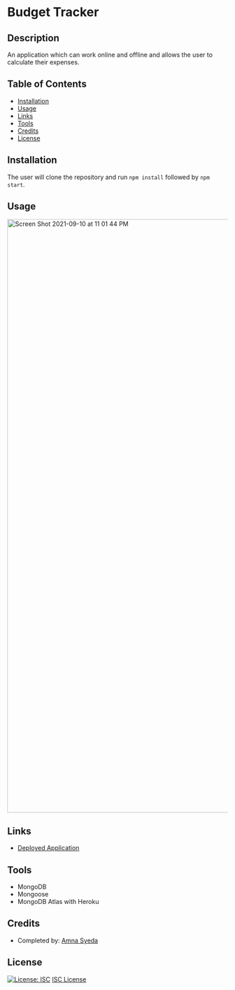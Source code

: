 # Budget Tracker 

## Description
An application which can work online and offline and allows the user to calculate their expenses. 

## Table of Contents
* [Installation](#installation)
* [Usage](#usage)
* [Links](#links)
* [Tools](#tools)
* [Credits](#credits)
* [License](#license)

## Installation 
The user will clone the repository and run `npm install` followed by `npm start`. 

## Usage 
<img width="1358" alt="Screen Shot 2021-09-10 at 11 01 44 PM" src="https://user-images.githubusercontent.com/81194686/132954652-b87db291-f986-4a5e-973b-b3e5e8d8b0cb.png">

## Links
* [Deployed Application](https://budget-tracker2397.herokuapp.com/)

## Tools
* MongoDB
* Mongoose
* MongoDB Atlas with Heroku 

## Credits
* Completed by: [Amna Syeda](https://github.com/amnasyeda)

## License
[![License: ISC](https://img.shields.io/badge/License-ISC-blue.svg)](https://opensource.org/licenses/ISC)
[ISC License](https://www.isc.org/licenses/)


